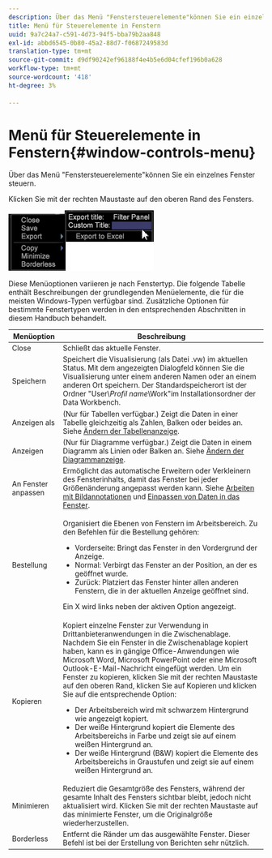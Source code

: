 ```yaml
---
description: Über das Menü "Fenstersteuerelemente"können Sie ein einzelnes Fenster steuern.
title: Menü für Steuerelemente in Fenstern
uuid: 9a7c24a7-c591-4d73-94f5-bba79b2aa848
exl-id: abbd6545-0b80-45a2-88d7-f0687249583d
translation-type: tm+mt
source-git-commit: d9df90242ef96188f4e4b5e6d04cfef196b0a628
workflow-type: tm+mt
source-wordcount: '418'
ht-degree: 3%

---
```


# Menü für Steuerelemente in Fenstern{#window-controls-menu}

Über das Menü &quot;Fenstersteuerelemente&quot;können Sie ein einzelnes Fenster steuern.

Klicken Sie mit der rechten Maustaste auf den oberen Rand des Fensters.

![](assets/mnu_window_TitleBar.png)

Diese Menüoptionen variieren je nach Fenstertyp. Die folgende Tabelle enthält Beschreibungen der grundlegenden Menüelemente, die für die meisten Windows-Typen verfügbar sind. Zusätzliche Optionen für bestimmte Fenstertypen werden in den entsprechenden Abschnitten in diesem Handbuch behandelt.

<table id="table_13ADF7B7E50E44D890768A5F9BAC8D06"> 
 <thead> 
  <tr> 
   <th colname="col1" class="entry"> Menüoption </th> 
   <th colname="col2" class="entry"> Beschreibung </th> 
  </tr> 
 </thead>
 <tbody> 
  <tr> 
   <td colname="col1"> Close </td> 
   <td colname="col2"> Schließt das aktuelle Fenster. </td> 
  </tr> 
  <tr> 
   <td colname="col1"> Speichern </td> 
   <td colname="col2">Speichert die Visualisierung (als Datei <span class="filepath"> .vw</span>) im aktuellen Status. Mit dem angezeigten Dialogfeld können Sie die Visualisierung unter einem anderen Namen oder an einem anderen Ort speichern. Der Standardspeicherort ist der Ordner "User\<i>Profil name</i>\Work"im Installationsordner der Data Workbench. </td> 
  </tr> 
  <tr> 
   <td colname="col1"> Anzeigen als </td> 
   <td colname="col2">(Nur für Tabellen verfügbar.) Zeigt die Daten in einer Tabelle gleichzeitig als Zahlen, Balken oder beides an. Siehe <a href="../../../home/c-get-started/c-analysis-vis/c-tables/c-chg-tbl-disp.md#concept-c515caeefce9495f88873a10dc112770"> Ändern der Tabellenanzeige</a>. </td> 
  </tr> 
  <tr> 
   <td colname="col1"> Anzeigen  </td> 
   <td colname="col2">(Nur für Diagramme verfügbar.) Zeigt die Daten in einem Diagramm als Linien oder Balken an. Siehe <a href="../../../home/c-get-started/c-analysis-vis/c-graphs/c-chg-graph-disp.md#concept-eaba669d90f64cfa872f1397205fe2f7"> Ändern der Diagrammanzeige</a>. </td> 
  </tr> 
  <tr> 
   <td colname="col1"> An Fenster anpassen </td> 
   <td colname="col2">Ermöglicht das automatische Erweitern oder Verkleinern des Fensterinhalts, damit das Fenster bei jeder Größenänderung angepasst werden kann. Siehe <a href="../../../home/c-get-started/c-analysis-vis/c-annots/c-image-annots.md#concept-02081ed7d91c4fdcb8fc863f2a51c962"> Arbeiten mit Bildannotationen</a> und <a href="../../../home/c-get-started/c-analysis-vis/c-tables/c-fit-data-win.md#concept-b812b1171fc240d9a4cf6d6d57f621a6"> Einpassen von Daten in das Fenster</a>. </td> 
  </tr> 
  <tr> 
   <td colname="col1"> Bestellung </td> 
   <td colname="col2"> <p>Organisiert die Ebenen von Fenstern im Arbeitsbereich. Zu den Befehlen für die Bestellung gehören: 
     <ul id="ul_90391B26719040AE8E0F80FE33B106FD"> 
      <li id="li_D1B38998C8CC452D8B642132B94F92F7">Vorderseite: Bringt das Fenster in den Vordergrund der Anzeige. </li> 
      <li id="li_71EEC709AA734924AE8740313031DF6E">Normal: Verbirgt das Fenster an der Position, an der es geöffnet wurde. </li> 
      <li id="li_B6489677FF5540E4BD854EE1CE504CCA">Zurück: Platziert das Fenster hinter allen anderen Fenstern, die in der aktuellen Anzeige geöffnet sind. </li> 
     </ul> </p> <p>Ein X wird links neben der aktiven Option angezeigt. </p> </td> 
  </tr> 
  <tr> 
   <td colname="col1"> Kopieren </td> 
   <td colname="col2">Kopiert einzelne Fenster zur Verwendung in Drittanbieteranwendungen in die Zwischenablage. Nachdem Sie ein Fenster in die Zwischenablage kopiert haben, kann es in gängige Office-Anwendungen wie Microsoft Word, Microsoft PowerPoint oder eine Microsoft Outlook-E-Mail-Nachricht eingefügt werden. Um ein Fenster zu kopieren, klicken Sie mit der rechten Maustaste auf den oberen Rand, klicken Sie auf <span class="uicontrol"> Kopieren</span> und klicken Sie auf die entsprechende Option: 
    <ul id="ul_ECCD6A70729E40998C64714E01504995"> 
     <li id="li_21D375DAE7BC4F449C8A3225296A6D26">Der Arbeitsbereich wird mit schwarzem Hintergrund wie angezeigt kopiert. </li> 
     <li id="li_1B08C688678F42948E0952EEE0BF2B30">Der weiße Hintergrund kopiert die Elemente des Arbeitsbereichs in Farbe und zeigt sie auf einem weißen Hintergrund an. </li> 
     <li id="li_86F497A2275C43B5835DEDD0A4BF76E8">Der weiße Hintergrund (B&amp;W) kopiert die Elemente des Arbeitsbereichs in Graustufen und zeigt sie auf einem weißen Hintergrund an. </li> 
    </ul> </td> 
  </tr> 
  <tr> 
   <td colname="col1"> Minimieren </td> 
   <td colname="col2"> Reduziert die Gesamtgröße des Fensters, während der gesamte Inhalt des Fensters sichtbar bleibt, jedoch nicht aktualisiert wird. Klicken Sie mit der rechten Maustaste auf das minimierte Fenster, um die Originalgröße wiederherzustellen. </td> 
  </tr> 
  <tr> 
   <td colname="col1"> Borderless </td> 
   <td colname="col2"> Entfernt die Ränder um das ausgewählte Fenster. Dieser Befehl ist bei der Erstellung von Berichten sehr nützlich. </td> 
  </tr> 
 </tbody> 
</table>
